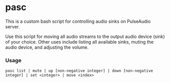 # pasc

This is a custom bash script for controlling audio sinks on PulseAudio server.

Use this script for moving all audio streams to the output audio device (sink) 
of your choice. Other uses include listing all available sinks, muting the audio 
device, and adjusting the volume.

### Usage

`pasc list | mute | up [non-negative integer] | down [non-negative integer] | set <integer> | move <index>`
